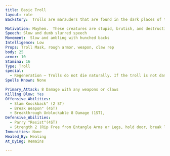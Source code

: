 ```yaml
---
title: Basic Troll
layout: role
Backstory:  Trolls are marauders that are found in the dark places of the world.  They hide in caves, dark woods, and even the caverns that worm their way under the ground.  It is said that they have found the source of essence thus giving them a stronger hold of their essence than other creatures.

Motivation: Mayhem.  These creatures are stupid, brutish, and destructive.  They love violence and cruelty.
Speech: Slow and dumb slurred speech
Movement:  Slow and ambling with hunched backs
Intelligence: Low
Props: Troll Mask, rough armor, weapon, claw rep
body: 25 
armor: 10
Stamina: 16
Type: Troll
special: 
  - Regeneration – Trolls do not die naturally. If the troll is not damaged with fire while in the bleed count or as part of the killing blow, the troll will complete its bleed and death count and awaken with full Body and Stamina points.
Spells Known: None 

Primary_Attack: 8 Damage with any weapons or claws
Killing Blow: Yes
Offensive_Abilities: 
  - Slam Knockback" (2 ST)
  - Break Weapon" (4ST)
  - Breakthrough Unblockable 8 Damage (1ST),
Defensive_Abilities:
  - Parry "Resist"(4ST)
  - Strength 2 (Rip Free from Entangle Arms or Legs, hold door, break lock, break baracade on 3 count)
Immunities: None
Healed_By: Healing
At_Dying: Remains

---
```

